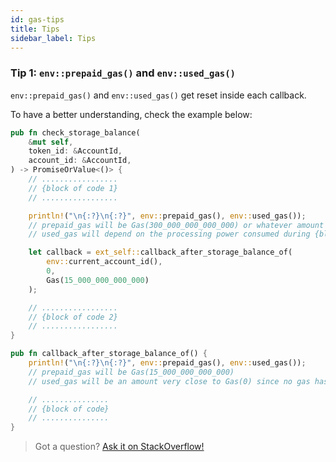 ```yaml
---
id: gas-tips
title: Tips
sidebar_label: Tips
---
```


### Tip 1: `env::prepaid_gas()` and `env::used_gas()`

`env::prepaid_gas()` and `env::used_gas()` get reset inside each callback.  

To have a better understanding, check the example below:
```rust
pub fn check_storage_balance(
    &mut self,
    token_id: &AccountId,
    account_id: &AccountId,
) -> PromiseOrValue<()> {
    // .................
    // {block of code 1}
    // .................

    println!("\n{:?}\n{:?}", env::prepaid_gas(), env::used_gas());
    // prepaid_gas will be Gas(300_000_000_000_000) or whatever amount has been paid by the caller in anticipation for this call
    // used_gas will depend on the processing power consumed during {block of code 1}

    let callback = ext_self::callback_after_storage_balance_of(
        env::current_account_id(),
        0,
        Gas(15_000_000_000_000)
    );

    // .................
    // {block of code 2}
    // .................
}

pub fn callback_after_storage_balance_of() {
    println!("\n{:?}\n{:?}", env::prepaid_gas(), env::used_gas());
    // prepaid_gas will be Gas(15_000_000_000_000)
    // used_gas will be an amount very close to Gas(0) since no gas has been used in this function yet

    // ...............
    // {block of code}
    // ...............
}
```

> Got a question?
> <a href="https://stackoverflow.com/questions/tagged/nearprotocol">
> <h8>Ask it on StackOverflow!</h8></a>
